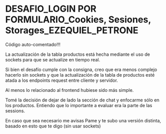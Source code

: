# DESAFIO_LOGIN POR FORMULARIO_Cookies, Sesiones, Storages_EZEQUIEL_PETRONE

Código auto-comentado!!!

La actualización de la tabla productos está hecha mediante el uso de sockets para que se actualize en tiempo real.

Si bien el desafío cumple con la consigna, creo que era menos complejo hacerlo sin sockets y que la actualización de la tabla de productos esté atada a los endpoints request entre cliente y servidor.

Al menos lo relacionado al frontend hubiese sido más simple.

Tomé la decisión de dejar de lado la sección de chat y enfocarme sólo en los productos. Entiendo que lo importante a evaluar era la parte de las sessions.

En caso que sea necesario me avisas Pame y te subo una versión distinta, basado en esto que te digo (sin usar sockets)
